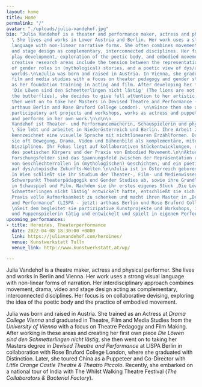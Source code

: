 ```yaml
---
layout: home
title: Home
permalink: "/"
avatar: "./uploads/julia-vandehof.jpg"
bio: "Julia Vandehof is a theater and performance maker, actress and physical performer.
  \ She lives and works in Lower Austria and Berlin. Her work uses a strong visual
  language with non-linear narrative forms. She often combines movement, drama, video
  and stage design as complementary, interconnected disciplines. Her focus is on collaborative
  play development, exploration of the poetic body, and embodied movement practice.\nCurrent
  creative research areas include the tension between the representation and reality
  of gender roles in (mythological) stories, and a poetic view of dys/utopian future
  worlds.\n\nJulia was born and raised in Austria. In Vienna, she graduated in theater,
  film and media studies with a focus on theater pedagogy and gender studies, as well
  as her foundation training in acting and film. After developing her first own play
  'Die Löwen sind den Schmetterlingen nicht lästig' (The lions are not annoying to
  the butterflies), she decides to give full attention to her artistic practice and
  then went on to take her Masters in Devised Theatre and Performance (LISPA - now:
  arthaus Berlin and Rose Bruford College London). \n\nSince then she accompanies
  participatory art projects and workshops, works as actress and puppeteer and develops
  and performs in her own work.\n\n\n\n______________________________________________________________________________\n\n\nJulia
  Vandehof ist Theater- und Performancemacherin, Schauspielerin und physische Performerin.
  \ Sie lebt und arbeitet in Niederösterreich und Berlin. Ihre Arbeit als Theatermacherin
  kennzeichnet eine visuelle Sprache mit nichtlinearen Erzählformen. Dabei kombiniert
  sie oft Bewegung, Drama, Video und Bühnenbild als komplementäre, miteinander verbundene
  Disziplinen. Ihr Fokus liegt auf kollaborativen Stückentwicklungen, der Erforschung
  des poetischen Körpers und der Praxis von Embodied Movement.\n\nAktuelle kreative
  Forschungsfelder sind das Spannungsfeld zwischen der Repräsentation und der Realität
  von Geschlechterrollen in (mythologischen) Geschichten, und ein poetischer Blick
  auf dys/utopische Zukunfts-Welten.\n\nJulia ist in Österreich geboren und aufgewachsen.
  In Wien schließt sie ihr Studium der Theater-, Film- und Medienwissenschaften mit
  Schwerpunkt Theaterpädagogik und Gender Studies ab, sowie ihre Grundlagenausbildung
  in Schauspiel und Film. Nachdem sie ihr erstes eigenes Stück ‚Die Löwen sind den
  Schmetterlingen nicht lästig’ entwickelt hatte, entschließt sie sich ihrer künstlerischen
  Praxis volle Aufmerksamkeit zu schenken und macht ihren Master in „Devised Theatre
  and Performance“ (LISPA - jetzt: arthaus Berlin und Rose Bruford College London).
  \nSeit dem begleitet sie partizipative Kunstprojekte und Workshops, ist als Schau-
  und Puppenspielerin tätig und entwickelt und spielt in eigenen Performances.\n\n"
upcoming_performances:
- title: Heroines, Theaterperformance
  date: 2022-04-08 18:30:00 +0000
  link: https://juliavandehof.com/heroines/
  venue: Kunstwerkstatt Tulln
  venue_link: http://www.kunstwerkstatt.at/wp/

---
```

Julia Vandehof is a theatre maker, actress and physical performer. She lives and works in Berlin and Vienna. Her work uses a strong visual language with non-linear forms of narration. Her interdisciplinary approach combines movement, drama, video and stage design acting as complementary, interconnected disciplines. Her focus is on collaborative devising, exploring the idea of the poetic body and the practice of embodied movement.

Julia was born and raised in Austria. She trained as an Actress at _Drama College Vienna_ and graduated in Theatre, Film and Media Studies from the _University of Vienna_ with a focus on Theatre Pedagogy and Film Making. After working in these areas and creating her first own piece _Die Löwen sind den Schmetterlingen nicht lästig_, she then went on to taking her Masters degree in _Devised Theatre and Performance_ at LISPA Berlin in collaboration with Rose Bruford College London, where she graduated with Distinction. Later, she toured China as a Puppeteer and Co-Director with _Little Orange Castle Theatre & Theatro Piccolo_. Recently, she embarked on a national tour of India with The Whilst Walking Theatre Festival (_The Collaborators & Bacterial Factory_).